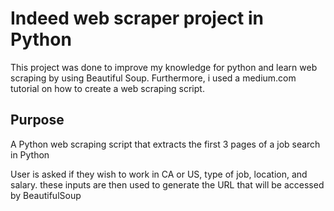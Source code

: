 # Indeed web scraper project in Python
This project was done to improve my knowledge for python and learn web scraping by using Beautiful Soup. Furthermore, i used a medium.com tutorial on how to create a web scraping script. 

## Purpose 
A Python web scraping script that extracts the first 3 pages of a job search in Python

User is asked if they wish to work in CA or US, type of job, location, and salary. these inputs are then used to generate the URL that will be accessed by BeautifulSoup





